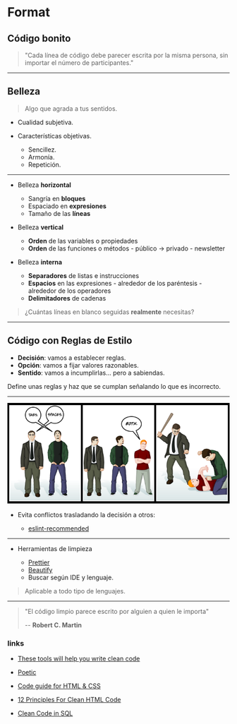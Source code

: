 # Format

## Código bonito

> "Cada línea de código debe parecer escrita por la misma persona, sin importar el número de participantes."



---

## Belleza

> Algo que agrada a tus sentidos.

- Cualidad subjetiva.

- Características objetivas.

  - Sencillez.
  - Armonía.
  - Repetición.

---

- Belleza **horizontal**

  - Sangría en **bloques**
  - Espaciado en **expresiones**
  - Tamaño de las **líneas**

- Belleza **vertical**

  - **Orden** de las variables o propiedades
  - **Orden** de las funciones o métodos
        - público -> privado
        - newsletter

- Belleza **interna**

  - **Separadores** de listas e instrucciones
  - **Espacios** en las expresiones
        - alrededor de los paréntesis
        - alrededor de los operadores
  - **Delimitadores** de cadenas

> ¿Cuántas líneas en blanco seguidas **realmente** necesitas?

---

## Código con Reglas de Estilo

- **Decisión**: vamos a establecer reglas.
- **Opción**: vamos a fijar valores razonables.
- **Sentido**: vamos a incumplirlas... pero a sabiendas.

Define unas reglas y haz que se cumplan señalando lo que es incorrecto.

---

![Tabs vs Spaces](./assets/tabs_vs_spaces.png)


- Evita conflictos trasladando la decisión a otros:

  - [eslint-recommended](https://github.com/eslint/eslint/blob/master/conf/eslint-recommended.js)

---

- Herramientas de limpieza

  - [Prettier](https://prettier.io/)
  - [Beautify](https://www.npmjs.com/package/js-beautify)
  - Buscar según IDE y lenguaje.

> Aplicable a todo tipo de lenguajes.


---

> "El código limpio parece escrito por alguien a quien le importa"
>
> -- **Robert C. Martin**


### links

- [These tools will help you write clean code](https://www.freecodecamp.org/news/these-tools-will-help-you-write-clean-code-da4b5401f68e/)

- [Poetic](https://github.com/arianacosta/poetic)

- [Code guide for HTML & CSS](https://codeguide.co/)

- [12 Principles For Clean HTML Code](https://www.smashingmagazine.com/2008/11/12-principles-for-keeping-your-code-clean/)

- [Clean Code in SQL](https://riptutorial.com/sql/topic/9843/clean-code-in-sql)
